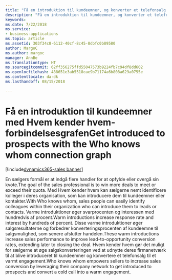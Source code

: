 ```yaml
---
title: "Få en introduktion til kundeemner, og konverter et telefonsalg til et potentielt varmt engagement med en Hvem kender hvem-forbindelsesgraf"
description: "Få en introduktion til kundeemner, og konverter et telefonsalg til et potentielt varmt engagement med en Hvem kender hvem-forbindelsesgraf"
keywords: 
ms.date: 7/22/2018
ms.service:
- business-applications
ms.topic: article
ms.assetid: 303f34c8-6112-40cf-8c45-8dbfc0b89580
author: MargoC
ms.author: margoc
manager: AnnBe
ms.translationtype: HT
ms.sourcegitcommit: 62ff356275ffd55047573b9224fb7c94df8dd602
ms.openlocfilehash: 488651e3ab5518cae9b71174a6b808a629a0755e
ms.contentlocale: da-dk
ms.lasthandoff: 08/15/2018

---
```


# <a name="get-introduced-to-prospects-with-the-who-knows-whom-connection-graph"></a><span data-ttu-id="4effa-103">Få en introduktion til kundeemner med Hvem kender hvem-forbindelsesgrafen</span><span class="sxs-lookup"><span data-stu-id="4effa-103">Get introduced to prospects with the Who knows whom connection graph</span></span>

[!include[dynamics365-sales banner](../includes/dynamics365-sales.md)]





<span data-ttu-id="4effa-104">En sælgers formål er at indgå flere handler for at opfylde eller overgå sin kvote.</span><span class="sxs-lookup"><span data-stu-id="4effa-104">The goal of the sales professional is to win more deals to meet or exceed their quota.</span></span>  <span data-ttu-id="4effa-105">Med Hvem kender hvem kan sælgerne nemt identificere kolleger i deres organisation, som kan introducere dem til kundeemner eller kontakter.</span><span class="sxs-lookup"><span data-stu-id="4effa-105">With Who knows whom, sales people can easily identify colleagues within their organization who can introduce them to leads or contacts.</span></span>  <span data-ttu-id="4effa-106">Varme introduktioner øger svarprocenten og interessen med hundredvis af procent.</span><span class="sxs-lookup"><span data-stu-id="4effa-106">Warm introductions increase response rate and interest by hundreds of percent.</span></span>  <span data-ttu-id="4effa-107">Disse varme introduktioner øger salgsresultaterne og forbedrer konverteringsprocenten af kundeemne til salgsmulighed, som senere afslutter handelen.</span><span class="sxs-lookup"><span data-stu-id="4effa-107">These warm introductions increase sales performance to improve lead-to-opportunity conversion rates, extending later to closing the deal.</span></span>  <span data-ttu-id="4effa-108">Hvem kender hvem gør det muligt for sælgerne at øge salgskonverteringen ved at udnytte deres firmanetværk til at blive introduceret til kundeemner og konvertere et telefonsalg til et varmt engagement.</span><span class="sxs-lookup"><span data-stu-id="4effa-108">Who knows whom empowers sellers to increase sales conversion by leveraging their company network to get introduced to prospects and convert a cold call into a warm engagement.</span></span>


